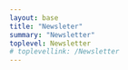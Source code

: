 ```yaml
---
layout: base
title: "Newsleter"
summary: "Newsletter"
toplevel: Newsletter
# toplevellink: /Newsletter
---
```




<script src=https://www1.effectiveschoolboards.com/forms/2148866901/embed.js></script>
